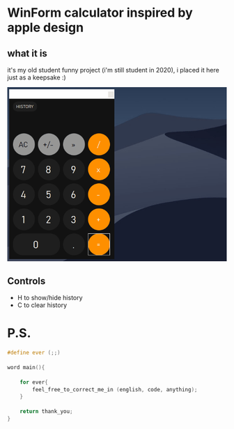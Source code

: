 WinForm calculator inspired by apple design
===

what it is
---

it's my old student funny project (i'm still student in 2020), i placed it here just as a keepsake :)

![preview1](gif.gif)


Controls
---
* H to show/hide history
* C to clear history

P.S.
===

```c++
#define ever (;;)

word main(){

	for ever{
		feel_free_to_correct_me_in (english, code, anything);
	}

	return thank_you;
}
```